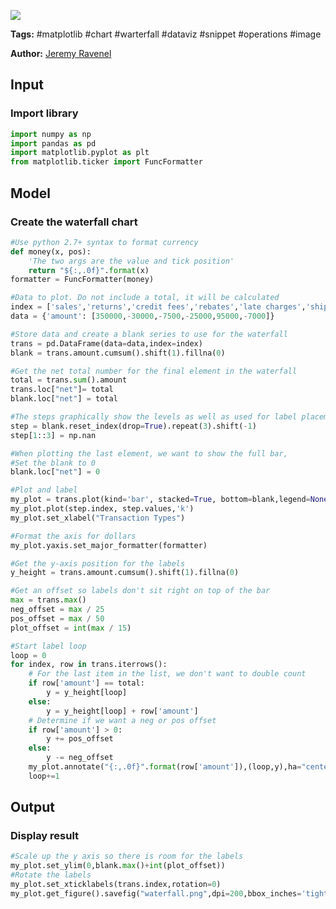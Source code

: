 <a href="https://app.naas.ai/user-redirect/naas/downloader?url=https://raw.githubusercontent.com/jupyter-naas/awesome-notebooks/master/Matplotlib/Matplotlib_Create_Waterfall_chart.ipynb" target="_parent"><img src="https://naasai-public.s3.eu-west-3.amazonaws.com/open_in_naas.svg"/></a>

**Tags:** #matplotlib #chart #warterfall #dataviz #snippet #operations #image

**Author:** [Jeremy Ravenel](https://www.linkedin.com/in/ACoAAAJHE7sB5OxuKHuzguZ9L6lfDHqw--cdnJg/)

## Input

### Import library


```python
import numpy as np
import pandas as pd
import matplotlib.pyplot as plt
from matplotlib.ticker import FuncFormatter
```

## Model

### Create the waterfall chart


```python
#Use python 2.7+ syntax to format currency
def money(x, pos):
    'The two args are the value and tick position'
    return "${:,.0f}".format(x)
formatter = FuncFormatter(money)

#Data to plot. Do not include a total, it will be calculated
index = ['sales','returns','credit fees','rebates','late charges','shipping']
data = {'amount': [350000,-30000,-7500,-25000,95000,-7000]}

#Store data and create a blank series to use for the waterfall
trans = pd.DataFrame(data=data,index=index)
blank = trans.amount.cumsum().shift(1).fillna(0)

#Get the net total number for the final element in the waterfall
total = trans.sum().amount
trans.loc["net"]= total
blank.loc["net"] = total

#The steps graphically show the levels as well as used for label placement
step = blank.reset_index(drop=True).repeat(3).shift(-1)
step[1::3] = np.nan

#When plotting the last element, we want to show the full bar,
#Set the blank to 0
blank.loc["net"] = 0

#Plot and label
my_plot = trans.plot(kind='bar', stacked=True, bottom=blank,legend=None, figsize=(10, 5), title="2014 Sales Waterfall")
my_plot.plot(step.index, step.values,'k')
my_plot.set_xlabel("Transaction Types")

#Format the axis for dollars
my_plot.yaxis.set_major_formatter(formatter)

#Get the y-axis position for the labels
y_height = trans.amount.cumsum().shift(1).fillna(0)

#Get an offset so labels don't sit right on top of the bar
max = trans.max()
neg_offset = max / 25
pos_offset = max / 50
plot_offset = int(max / 15)

#Start label loop
loop = 0
for index, row in trans.iterrows():
    # For the last item in the list, we don't want to double count
    if row['amount'] == total:
        y = y_height[loop]
    else:
        y = y_height[loop] + row['amount']
    # Determine if we want a neg or pos offset
    if row['amount'] > 0:
        y += pos_offset
    else:
        y -= neg_offset
    my_plot.annotate("{:,.0f}".format(row['amount']),(loop,y),ha="center")
    loop+=1
```

## Output

### Display result


```python
#Scale up the y axis so there is room for the labels
my_plot.set_ylim(0,blank.max()+int(plot_offset))
#Rotate the labels
my_plot.set_xticklabels(trans.index,rotation=0)
my_plot.get_figure().savefig("waterfall.png",dpi=200,bbox_inches='tight')
```
